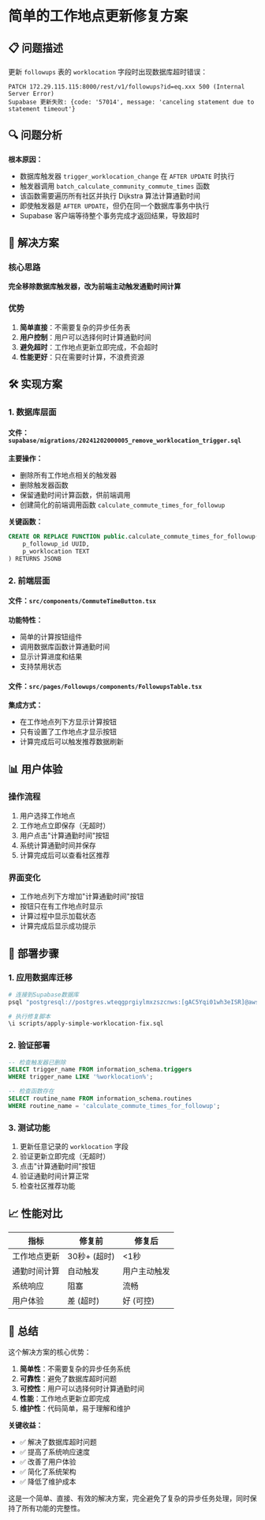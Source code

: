 # 简单的工作地点更新修复方案

## 📋 问题描述

更新 `followups` 表的 `worklocation` 字段时出现数据库超时错误：

```
PATCH 172.29.115.115:8000/rest/v1/followups?id=eq.xxx 500 (Internal Server Error)
Supabase 更新失败: {code: '57014', message: 'canceling statement due to statement timeout'}
```

## 🔍 问题分析

**根本原因：**
- 数据库触发器 `trigger_worklocation_change` 在 `AFTER UPDATE` 时执行
- 触发器调用 `batch_calculate_community_commute_times` 函数
- 该函数需要遍历所有社区并执行 Dijkstra 算法计算通勤时间
- 即使触发器是 `AFTER UPDATE`，但仍在同一个数据库事务中执行
- Supabase 客户端等待整个事务完成才返回结果，导致超时

## 🚀 解决方案

### 核心思路
**完全移除数据库触发器，改为前端主动触发通勤时间计算**

### 优势
1. **简单直接**：不需要复杂的异步任务表
2. **用户控制**：用户可以选择何时计算通勤时间
3. **避免超时**：工作地点更新立即完成，不会超时
4. **性能更好**：只在需要时计算，不浪费资源

## 🛠️ 实现方案

### 1. 数据库层面

#### 文件：`supabase/migrations/20241202000005_remove_worklocation_trigger.sql`

**主要操作：**
- 删除所有工作地点相关的触发器
- 删除触发器函数
- 保留通勤时间计算函数，供前端调用
- 创建简化的前端调用函数 `calculate_commute_times_for_followup`

**关键函数：**
```sql
CREATE OR REPLACE FUNCTION public.calculate_commute_times_for_followup(
    p_followup_id UUID,
    p_worklocation TEXT
) RETURNS JSONB
```

### 2. 前端层面

#### 文件：`src/components/CommuteTimeButton.tsx`

**功能特性：**
- 简单的计算按钮组件
- 调用数据库函数计算通勤时间
- 显示计算进度和结果
- 支持禁用状态

#### 文件：`src/pages/Followups/components/FollowupsTable.tsx`

**集成方式：**
- 在工作地点列下方显示计算按钮
- 只有设置了工作地点才显示按钮
- 计算完成后可以触发推荐数据刷新

## 📊 用户体验

### 操作流程
1. 用户选择工作地点
2. 工作地点立即保存（无超时）
3. 用户点击"计算通勤时间"按钮
4. 系统计算通勤时间并保存
5. 计算完成后可以查看社区推荐

### 界面变化
- 工作地点列下方增加"计算通勤时间"按钮
- 按钮只在有工作地点时显示
- 计算过程中显示加载状态
- 计算完成后显示成功提示

## 🚀 部署步骤

### 1. 应用数据库迁移

```bash
# 连接到Supabase数据库
psql "postgresql://postgres.wteqgprgiylmxzszcnws:[gAC5Yqi01wh3eISR]@aws-0-ap-southeast-1.pooler.supabase.com:5432/postgres"

# 执行修复脚本
\i scripts/apply-simple-worklocation-fix.sql
```

### 2. 验证部署

```sql
-- 检查触发器已删除
SELECT trigger_name FROM information_schema.triggers 
WHERE trigger_name LIKE '%worklocation%';

-- 检查函数存在
SELECT routine_name FROM information_schema.routines 
WHERE routine_name = 'calculate_commute_times_for_followup';
```

### 3. 测试功能

1. 更新任意记录的 `worklocation` 字段
2. 验证更新立即完成（无超时）
3. 点击"计算通勤时间"按钮
4. 验证通勤时间计算正常
5. 检查社区推荐功能

## 📈 性能对比

| 指标 | 修复前 | 修复后 |
|------|--------|--------|
| 工作地点更新 | 30秒+ (超时) | <1秒 |
| 通勤时间计算 | 自动触发 | 用户主动触发 |
| 系统响应 | 阻塞 | 流畅 |
| 用户体验 | 差 (超时) | 好 (可控) |

## 🎯 总结

这个解决方案的核心优势：

1. **简单性**：不需要复杂的异步任务系统
2. **可靠性**：避免了数据库超时问题
3. **可控性**：用户可以选择何时计算通勤时间
4. **性能**：工作地点更新立即完成
5. **维护性**：代码简单，易于理解和维护

**关键收益：**
- ✅ 解决了数据库超时问题
- ✅ 提高了系统响应速度
- ✅ 改善了用户体验
- ✅ 简化了系统架构
- ✅ 降低了维护成本

这是一个简单、直接、有效的解决方案，完全避免了复杂的异步任务处理，同时保持了所有功能的完整性。
